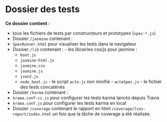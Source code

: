 # Dossier des tests

**Ce dossier contient :**
-   tous les fichiers de tests par constructeurs et prototypes (`spec-*.js`)
-   Dossier `/jasmine` contenant :
  - `SpecRunner.html` pour visualiser les tests dans le navigateur
  -  Dossier `/lib` contenant :
    -  les librairies css/js pour jasmine :
      -  `boot.js`
      -  `jasmine-html.js`
      -  `jasmine.css`
      -  `jasmine.js`
      -  `json2.js`
      -  `node_boot.js`
    -   le script `acte.js` non minifié
    -   `acteSpec.js` - le fichier des tests concaténés
-   Dossier `/karma` contenant :
  -  `krama.conf-ci.js` pour configurer les tests karma lancés depuis Travis
  -  `krama.conf.js` pour configurer les tests karma en local
-   Dossier `/coverage` contenant le rapport en html `/coverage/lcov-report/index.html` un fois que la tâche de coverage a été réalisée.
